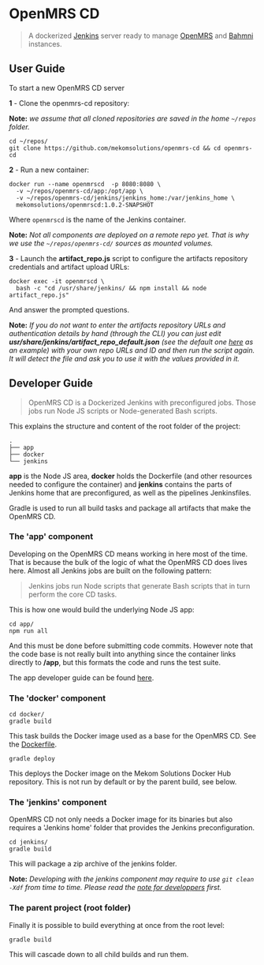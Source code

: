 # OpenMRS CD
> A dockerized [Jenkins](https://jenkins.io/) server ready to manage [OpenMRS](https://openmrs.org/) and [Bahmni](https://www.bahmni.org/) instances.

## User Guide

To start a new OpenMRS CD server

**1** - Clone the openmrs-cd repository:

**Note:** _we assume that all cloned repositories are saved in the home `~/repos` folder._
```
cd ~/repos/
git clone https://github.com/mekomsolutions/openmrs-cd && cd openmrs-cd
```

**2** - Run a new container:
```
docker run --name openmrscd  -p 8080:8080 \
  -v ~/repos/openmrs-cd/app:/opt/app \
  -v ~/repos/openmrs-cd/jenkins/jenkins_home:/var/jenkins_home \
  mekomsolutions/openmrscd:1.0.2-SNAPSHOT
```
Where `openmrscd` is the name of the Jenkins container.

**Note:** _Not all components are deployed on a remote repo yet. That is why we use the `~/repos/openmrs-cd/` sources as mounted volumes._

**3** - Launch the **artifact_repo.js** script to configure the artifacts repository credentials and artifact upload URLs:
```
docker exec -it openmrscd \
  bash -c "cd /usr/share/jenkins/ && npm install && node artifact_repo.js"
```
And answer the prompted questions.

**Note:** _If you do not want to enter the artifacts repository URLs and authentication details by hand (through the CLI) you can just edit **usr/share/jenkins/artifact_repo_default.json** (see the default one [here](docker/config/artifact_repo_default.json) as an example) with your own repo URLs and ID and then run the script again. It will detect the file and ask you to use it with the values provided in it._

## Developer Guide

>OpenMRS CD is a Dockerized Jenkins with preconfigured jobs. Those jobs run Node JS scripts or Node-generated Bash scripts.

This explains the structure and content of the root folder of the project:

```
.
├── app
├── docker
└── jenkins
```
**app** is the Node JS area, **docker** holds the Dockerfile (and other resources needed to configure the container) and **jenkins** contains the parts of Jenkins home that are preconfigured, as well as the pipelines Jenkinsfiles.

Gradle is used to run all build tasks and package all artifacts that make the OpenMRS CD.

### The 'app' component
Developing on the OpenMRS CD means working in here most of the time.
That is because the bulk of the logic of what the OpenMRS CD does lives here. Almost all Jenkins jobs are built on the following pattern:
>Jenkins jobs run Node scripts that generate Bash scripts that in turn perform the core CD tasks.

This is how one would build the underlying Node JS app:
```
cd app/
npm run all
```
And this must be done before submitting code commits.
However note that the code base is not really built into anything since the container links directly to **/app**, but this formats the code and runs the test suite.

The app developer guide can be found [here](app/README.md).

### The 'docker' component
```
cd docker/
gradle build
```
This task builds the Docker image used as a base for the OpenMRS CD. See the [Dockerfile](docker/Dockerfile).

```
gradle deploy
```
This deploys the Docker image on the Mekom Solutions Docker Hub repository. This is not run by default or by the parent build, see below.

### The 'jenkins' component

OpenMRS CD not only needs a Docker image for its binaries but also requires a 'Jenkins home' folder that provides the Jenkins preconfiguration.

```
cd jenkins/
gradle build
```
This will package a zip archive of the jenkins folder.

**Note:** _Developing with the jenkins component may require to use `git clean -Xdf` from time to time. Please read the [note for developpers](jenkins/README.md) first._

### The parent project (root folder)

Finally it is possible to build everything at once from the root level:
```
gradle build
```
This will cascade down to all child builds and run them.